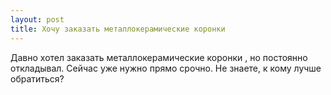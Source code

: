 ```yaml
---
layout: post 
title: Хочу заказать металлокерамические коронки  
--- 
```

Давно хотел заказать металлокерамические коронки , но постоянно откладывал. Сейчас уже нужно прямо срочно. Не знаете, к кому лучше обратиться?